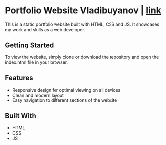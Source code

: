 # Portfolio Website Vladibuyanov | [link](https://vladibuyanov.github.io/)


This is a static portfolio website built with HTML, CSS and JS. 
It showcases my work and skills as a web developer.

## Getting Started
To view the website, simply clone or download the repository and open the index.html file in your browser.

## Features
- Responsive design for optimal viewing on all devices
- Clean and modern layout
- Easy navigation to different sections of the website

## Built With
- HTML
- CSS
- JS